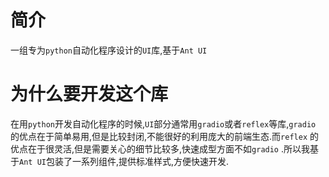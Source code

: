 # 简介

一组专为`python`自动化程序设计的`UI`库,基于`Ant UI`

# 为什么要开发这个库

在用`python`开发自动化程序的时候,`UI`部分通常用`gradio`或者`reflex`等库,`gradio`
的优点在于简单易用,但是比较封闭,不能很好的利用庞大的前端生态.而`reflex`
的优点在于很灵活,但是需要关心的细节比较多,快速成型方面不如`gradio`
.所以我基于`Ant UI`包装了一系列组件,提供标准样式,方便快速开发.

